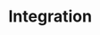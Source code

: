 <div id="title">

# Integration
</div>

<div id="body">

<include src="introduction/container-inParent-asPanel.md" boilerplate />
<include src="approaches/container-inParent-asPanel.md" boilerplate />
<include src="buildAutomation/container-inParent-asPanel.md" boilerplate />
<include src="more/container-inParent-asPanel.md" boilerplate />

</div>